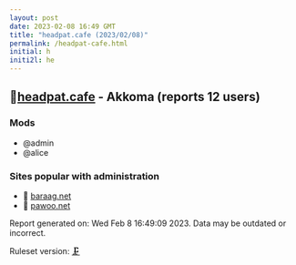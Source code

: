 ```yaml
---
layout: post
date: 2023-02-08 16:49 GMT
title: "headpat.cafe (2023/02/08)"
permalink: /headpat-cafe.html
initial: h
initi2l: he
---
```


## 🧸[headpat.cafe](https://headpat.cafe) - Akkoma (reports 12 users)

### Mods
 * @admin
 * @alice

### Sites popular with administration

* 🧸 [baraag.net](/baraag-net.html)
* 🧸 [pawoo.net](/pawoo-net.html)

Report generated on: Wed Feb  8 16:49:09 2023. Data may be outdated or incorrect.

Ruleset version: [🗜](/version-clamp)
